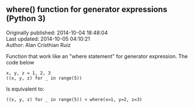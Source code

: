 ## where() function for generator expressions (Python 3)  
Originally published: 2014-10-04 18:48:04  
Last updated: 2014-10-05 04:10:21  
Author: Alan Cristhian Ruiz  
  
Function that work like an "where statement" for generator expression. The code below

    x, y, z = 1, 2, 3
    ((x, y, z) for _ in range(5))

Is equivalent to:

    ((x, y, z) for _ in range(5)) < where(x=1, y=2, z=3)